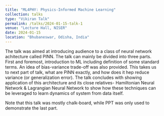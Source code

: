 ```yaml
---
title: "ML4PHY: Physics-Informed Machine Learning"
collection: talks
type: "Vikiran Talk"
permalink: /talks/2024-01-15-talk-1
venue: "Lecture Hall, NISER"
date: 2024-01-15
location: "Bhubaneswar, Odisha, India"
---
```


The talk was aimed at introducing audience to a class of neural network achitecture called PINN. The talk can mainly be divided into three parts. First and foremost, introduction to ML including definition of some standard terms. An idea of bias-variance trade-off was also provided. This takes us to next part of talk, what are PINN exactly, and how does it hep reduce variance (or generalization error). The talk concludes with showing application of this architecture and its close relatives- Hamiltonian Neural Network & Lagrangian Neural Network to show how these techniques can be leveraged to learn dynamics of system from data itself.

Note that this talk was mostly chalk-board, while PPT was only used to demonstrate the last part.
